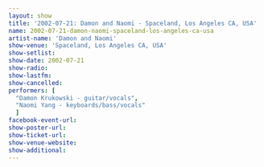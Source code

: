 ```yaml
---
layout: show
title: '2002-07-21: Damon and Naomi - Spaceland, Los Angeles CA, USA'
name: 2002-07-21-damon-naomi-spaceland-los-angeles-ca-usa
artist-name: 'Damon and Naomi'
show-venue: 'Spaceland, Los Angeles CA, USA'
show-setlist: 
show-date: 2002-07-21
show-radio: 
show-lastfm: 
show-cancelled: 
performers: [
  "Damon Krukowski - guitar/vocals",
  "Naomi Yang - keyboards/bass/vocals"
  ]
facebook-event-url: 
show-poster-url: 
show-ticket-url: 
show-venue-website: 
show-additional: 
---
```


